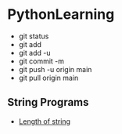 # PythonLearning

- git status 
- git add <file name>
- git add -u <to add all files>
- git commit -m <message name>
- git push -u origin main
- git pull origin main
  
## String Programs
- [Length of string](https://github.com/Gayatripatro/PythonLearning/blob/main/StringPrograms/Calculate%20the%20length%20of%20a%20string.py)
